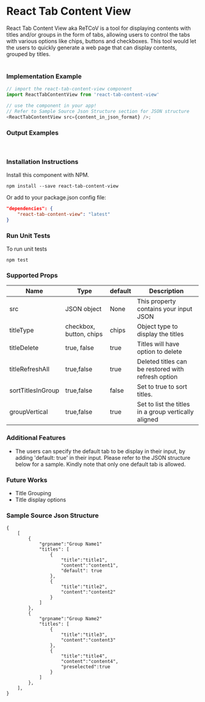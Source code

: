 
# React Tab Content View
React Tab Content View aka ReTCoV is a tool for displaying contents with titles and/or groups in the form of tabs, allowing users to control the tabs with various options like chips, buttons and checkboxes. This tool would let the users to quickly generate a web page that can display contents, grouped by titles.
<br/><br/>
### Implementation Example
```js
// import the react-tab-content-view component
import ReactTabContentView from 'react-tab-content-view'

// use the component in your app!
// Refer to Sample Source Json Structure section for JSON structure
<ReactTabContentView src={content_in_json_format} />;
```

### Output Examples
<br/>

### Installation Instructions

Install this component with NPM.
```shell
npm install --save react-tab-content-view
```
Or add to your package.json config file:
```json
"dependencies": {
    "react-tab-content-view": "latest"
}
```

### Run Unit Tests
To run unit tests
```shell
npm test
```

### Supported Props
|Name|Type|default|Description|
|----|----|-----|-------|
|src|JSON object|None|This property contains your input JSON|
|titleType| checkbox, button, chips|chips|Object type to display the titles|
|titleDelete|true, false|true|Titles will have option to delete|
|titleRefreshAll|true,false |true|Deleted titles can be restored with refresh option|
|sortTitlesInGroup|true,false|false|Set to true to sort titles.|
|groupVertical|true,false|true|Set to list the titles in a group vertically aligned|

### Additional Features

- The users can specify the default tab to be display in their input, by adding 'default: true' in their input. Please refer to the JSON structure below for a sample. Kindly note that only one default tab is allowed.

### Future Works

- Title Grouping
- Title display options

### Sample Source Json Structure
```
{
    [
        {
            "grpname":"Group Name1"
            "titles": [
                {
                    "title":"title1",
                    "content":"content1",
                    "default": true
                },
                {
                    "title":"title2",
                    "content":"content2"
                }
            ]
        },
        {
            "grpname":"Group Name2"
            "titles": [
                {
                    "title":"title3",
                    "content":"content3"
                },
                {
                    "title":"title4",
                    "content":"content4",
                    "preselected":true
                }
            ]
        },
    ],
}
```
